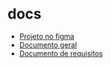 # docs

- [Projeto no figma](https://www.figma.com/file/RWi7sMy3uROiYJH5yGUBoO/QuixAlert!---Gerenciador-de-Dados?type=design&node-id=0%3A1&mode=design&t=l3D8eWfpvlxNoYOA-1)
- [Documento geral](https://docs.google.com/document/d/1jo-Q69JBzG8pV0IX_BCYFWvgmtSmrgxhiKcZbYgNHGA/edit?usp=sharing)
- [Documento de requisitos](https://docs.google.com/document/d/14JTNjwY554GsQxaYzdWjhseP49Q9dD8jS1-aJlqhdOs/edit?usp=sharing)
